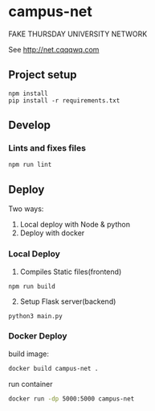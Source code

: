 # campus-net

FAKE THURSDAY UNIVERSITY NETWORK

See <http://net.cqqqwq.com>

## Project setup

```
npm install
pip install -r requirements.txt
```

## Develop

### Lints and fixes files

```
npm run lint
```

## Deploy

Two ways:

1. Local deploy with Node & python
2. Deploy with docker

### Local Deploy

1. Compiles Static files(frontend)

```
npm run build
```

2. Setup Flask server(backend)

```
python3 main.py
```

### Docker Deploy

build image:

```bash
docker build campus-net .
```

run container

```bash
docker run -dp 5000:5000 campus-net 
```